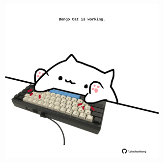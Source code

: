 <!-- built at 30/12/2024, 18:00:45 UTC -->
<p align="center">
  <img width="500" height="500" src="./ReadmeImage.svg">
</p>
